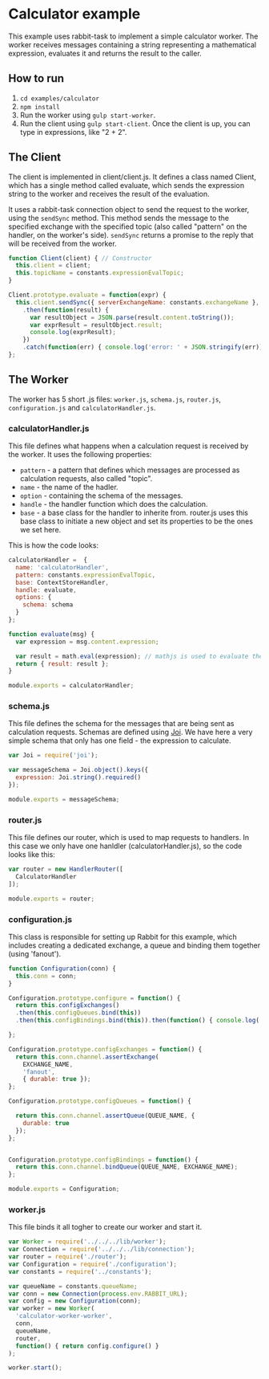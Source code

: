 
# Calculator example
This example uses rabbit-task to implement a simple calculator worker.
The worker receives messages containing a string representing a mathematical expression, evaluates it and returns the result to the caller.

## How to run
1. `cd examples/calculator`
2. `npm install`
3. Run the worker using `gulp start-worker`.
4. Run the client using `gulp start-client`. Once the client is up, you can type in expressions, like "2 + 2".

## The Client
The client is implemented in client/client.js. It defines a class named Client, which has a single method called evaluate, which sends the expression string to the worker and receives the result of the evaluation.

It uses a rabbit-task connection object to send the request to the worker, using the `sendSync` method. 
This method sends the message to the specified exchange with the specified topic (also called "pattern" on the handler, on the worker's side).
`sendSync` returns a promise to the reply that will be received from the worker.

```javascript
function Client(client) { // Constructor
  this.client = client;
  this.topicName = constants.expressionEvalTopic;
}

Client.prototype.evaluate = function(expr) {
  this.client.sendSync({ serverExchangeName: constants.exchangeName },  this.topicName, { expression: expr })
    .then(function(result) {
      var resultObject = JSON.parse(result.content.toString());
      var exprResult = resultObject.result;
      console.log(exprResult);
    })
    .catch(function(err) { console.log('error: ' + JSON.stringify(err)) });
};
```

## The Worker
The worker has 5 short .js files: `worker.js`, `schema.js`, `router.js`, `configuration.js` and `calculatorHandler.js`.

### calculatorHandler.js
This file defines what happens when a calculation request is received by the worker.
It uses the following properties:
* `pattern` - a pattern that defines which messages are processed as calculation requests, also called "topic".
* `name` - the name of the hadler.
* `option` - containing the schema of the messages.
* `handle` - the handler function which does the calculation.
* `base` - a base class for the handler to inherite from. router.js uses this base class to initiate a new object and set its properties to be the ones we set here.

This is how the code looks:
```javascript
calculatorHandler =  {
  name: 'calculatorHandler',
  pattern: constants.expressionEvalTopic,
  base: ContextStoreHandler,
  handle: evaluate,
  options: {
    schema: schema
  }
};

function evaluate(msg) {
  var expression = msg.content.expression;

  var result = math.eval(expression); // mathjs is used to evaluate the expression
  return { result: result };
}

module.exports = calculatorHandler;
```
### schema.js
This file defines the schema for the messages that are being sent as calculation requests. Schemas are defined using [Joi](https://github.com/hapijs/joi).
We have here a very simple schema that only has one field - the expression to calculate.

```javascript
var Joi = require('joi');

var messageSchema = Joi.object().keys({
  expression: Joi.string().required()
});

module.exports = messageSchema;
```
### router.js
This file defines our router, which is used to map requests to handlers.
In this case we only have one hanldler (calculatorHandler.js), so the code looks like this:
```javascript
var router = new HandlerRouter([
  CalculatorHandler
]);

module.exports = router;
```
### configuration.js
This class is responsible for setting up Rabbit for this example, which includes creating a dedicated exchange, a queue and binding them together (using 'fanout').
```javascript
function Configuration(conn) {
  this.conn = conn;
}

Configuration.prototype.configure = function() {
  return this.configExchanges()
  .then(this.configQueues.bind(this))
  .then(this.configBindings.bind(this)).then(function() { console.log('configured Rabbit') } );

};

Configuration.prototype.configExchanges = function() {
  return this.conn.channel.assertExchange(
    EXCHANGE_NAME,
    'fanout',
    { durable: true });
};

Configuration.prototype.configQueues = function() {

  return this.conn.channel.assertQueue(QUEUE_NAME, {
    durable: true
  });
};


Configuration.prototype.configBindings = function() {
  return this.conn.channel.bindQueue(QUEUE_NAME, EXCHANGE_NAME);
};

module.exports = Configuration;
```
### worker.js
This file binds it all togher to create our worker and start it.
```javascript
var Worker = require('../../../lib/worker');
var Connection = require('../../../lib/connection');
var router = require('./router');
var Configuration = require('./configuration');
var constants = require('../constants');

var queueName = constants.queueName;
var conn = new Connection(process.env.RABBIT_URL);
var config = new Configuration(conn);
var worker = new Worker(
  'calculator-worker-worker',
  conn,
  queueName,
  router,
  function() { return config.configure() }
);

worker.start();
```


